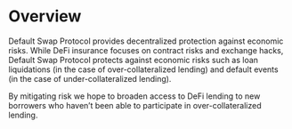 # Overview

Default Swap Protocol provides decentralized protection against economic risks. While DeFi insurance focuses on contract risks and exchange hacks, Default Swap Protocol protects against economic risks such as loan liquidations \(in the case of over-collateralized lending\) and default events \(in the case of under-collateralized lending\).

By mitigating risk we hope to broaden access to DeFi lending to new borrowers who haven’t been able to participate in over-collateralized lending.

